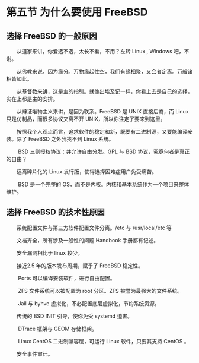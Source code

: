 # 第五节 为什么要使用 FreeBSD

## 选择 FreeBSD 的一般原因 <a href="#xuan-ze-freebsd-de-yi-ban-yuan-yin" id="xuan-ze-freebsd-de-yi-ban-yuan-yin"></a>

　　从道家来讲，你爱选不选，太长不看，不用？左转 Linux , Windows 吧，不谢。

　　从佛教来说，因为缘分。万物缘起性空，我们有缘相聚，又会者定离。万般诸相皆如此。

　　从基督教来讲，这是主的指引。就像出埃及记一样，你看上去是自己的选择，实在上都是主的安排。

　　从辩证唯物主义来讲，是因为联系。FreeBSD 是 UNIX 直接后裔，而 Linux 只是仿制品，而很多协议又离不开 UNIX，所以你注定了要来到这里。

　　按照我个人观点而言，追求软件的稳定和新，既要有二进制源，又要能编译安装。除了 FreeBSD 之外我找不到 Linux 系统。

　　 BSD 三则授权协议：并允许自由分发。GPL 与 BSD 协议，究竟何者是真正的自由？

　　远离碎片化的 Linux 发行版，使得选择困难症用户免受痛苦。

　　 BSD 是一个完整的 OS，而不是内核。内核和基本系统作为一个项目来整体维护。

## 选择 FreeBSD 的技术性原因

　　系统配置文件与第三方软件配置文件分离。/etc 与 /usr/local/etc 等

　　文档齐全，所有涉及一般性的问题 Handbook 手册都有记述。

　　安全漏洞相比于 linux 较少。

　　接近2.5 年的版本发布周期，赋予了 FreeBSD 稳定性。

　　 Ports 可以编译安装软件，进行自由配置。

　　 ZFS 文件系统可以被配置为 root 分区。ZFS 被誉为最强大的文件系统。

　　 Jail 与 byhve 虚拟化，不必配置底层虚拟化，节约系统资源。

　　传统的 BSD INIT 引导，使你免受 systemd 迫害。

　　 DTrace 框架与 GEOM 存储框架。

　　 Linux CentOS 二进制兼容层，可运行 Linux 软件，只要其支持 CentOS 。

　　安全事件审计。
